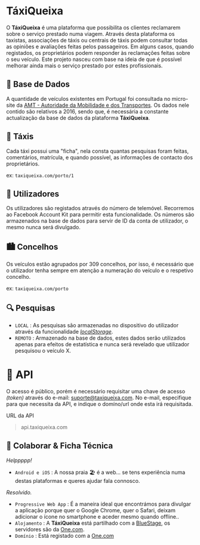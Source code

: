 # TáxiQueixa

  
O  **TáxiQueixa** é uma plataforma que possibilita os clientes reclamarem sobre o serviço prestado numa viagem. Através desta plataforma os taxistas, associações de táxis ou centrais de táxis podem consultar todas as opiniões e avaliações feitas pelos passageiros. Em alguns casos, quando registados, os proprietários podem responder às reclamações feitas sobre o seu veículo. Este projeto nasceu com base na ideia de que é possível melhorar ainda mais o serviço prestado por estes profissionais.


## 📗 Base de Dados

A quantidade de veículos existentes em Portugal foi consultada no micro-site da [AMT - Autoridade da Mobilidade e dos Transportes](taxis.amt-autoridade.pt). Os dados nele contido são relativos a 2016, sendo que, é necessária a constante actualização da base de dados da plataforma **TáxiQueixa**.

## 🚖 Táxis

Cada táxi possui uma "ficha", nela consta quantas pesquisas foram feitas, comentários, matrícula, e quando possível, as informações de contacto dos proprietários.

ex: `taxiqueixa.com/porto/1`



## 👥 Utilizadores

Os utilizadores são registados através do número de telemóvel. Recorremos ao Facebook Account Kit para permitir esta funcionalidade. Os números são armazenados na base de dados para servir de ID da conta de utilizador, o mesmo nunca será divulgado.


## 🏙️ Concelhos

Os veículos estão agrupados por 309 concelhos, por isso, é necessário que o utilizador tenha sempre em atenção a numeração do veículo e o respetivo concelho.

ex: `taxiqueixa.com/porto`

## 🔍 Pesquisas


* `LOCAL` : As pesquisas são armazenadas no dispositivo do utilizador através da funcionalidade *[localStorage](https://medium.com/trainingcenter/simplificando-html5-web-storage-api-4ce0f904e0ee)*.
* `REMOTO` : Armazenado na base de dados, estes dados serão utilizados apenas para efeitos de estatística e nunca será revelado que utilizador pesquisou o veículo X.


# 📡 API

O acesso é público, porém é necessário requisitar uma chave de acesso *(token)*  através do e-mail:
suporte@taxiqueixa.com. No e-mail, especifique para que necessita da API, e indique o domíno/url onde esta irá requisitada.

URL da API
> api.taxiqueixa.com


🤟 Colaborar & Ficha Técnica
-----------------

*Helppppp!*
* `Android e iOS` : A nossa praia 🏖️ é a web... se tens experiência numa destas plataformas e queres ajudar fala connosco.

*Resolvido.*
* `Progressive Web App` : É a maneira ideal que encontrámos para divulgar a aplicação porque quer o Google Chrome, quer o Safari, deixam adicionar o ícone no smartphone e aceder mesmo quando offline..
* `Alojamento` : A **TáxiQueixa** está partilhado com a [
BlueStage](https://bluestage.net), os servidores são da [One.com](http://one.me/ptawsdls).
* `Domínio` : Está registado com a [One.com](http://one.me/ptawsdls)
 
